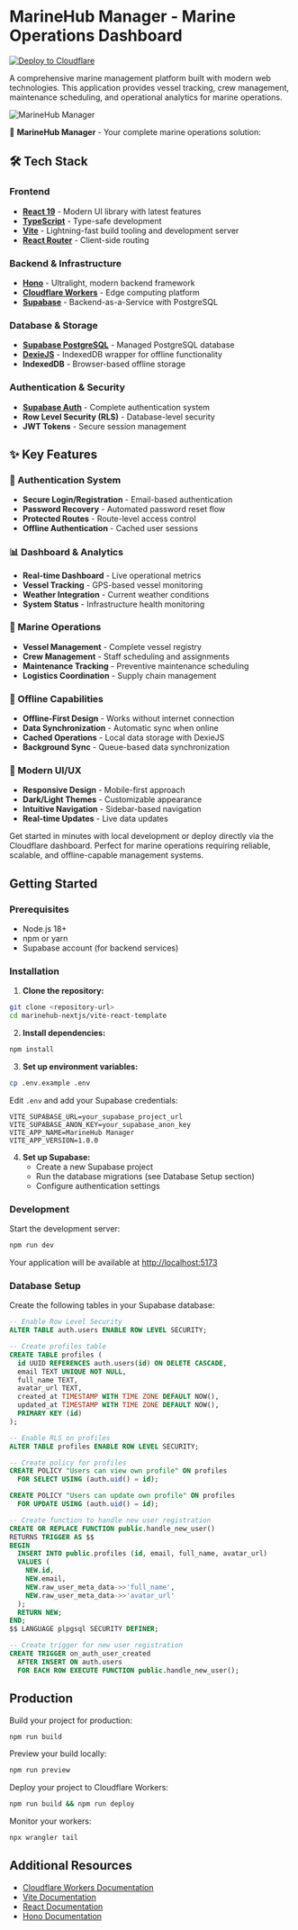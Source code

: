 # MarineHub Manager - Marine Operations Dashboard

[![Deploy to Cloudflare](https://deploy.workers.cloudflare.com/button)](https://deploy.workers.cloudflare.com/?url=https://github.com/cloudflare/templates/tree/main/vite-react-template)

A comprehensive marine management platform built with modern web technologies. This application provides vessel tracking, crew management, maintenance scheduling, and operational analytics for marine operations.

![MarineHub Manager](https://imagedelivery.net/wSMYJvS3Xw-n339CbDyDIA/fc7b4b62-442b-4769-641b-ad4422d74300/public)

<!-- dash-content-start -->

🌊 **MarineHub Manager** - Your complete marine operations solution:

## 🛠️ Tech Stack

### Frontend
- [**React 19**](https://react.dev/) - Modern UI library with latest features
- [**TypeScript**](https://www.typescriptlang.org/) - Type-safe development
- [**Vite**](https://vite.dev/) - Lightning-fast build tooling and development server
- [**React Router**](https://reactrouter.com/) - Client-side routing

### Backend & Infrastructure
- [**Hono**](https://hono.dev/) - Ultralight, modern backend framework
- [**Cloudflare Workers**](https://developers.cloudflare.com/workers/) - Edge computing platform
- [**Supabase**](https://supabase.com/) - Backend-as-a-Service with PostgreSQL

### Database & Storage
- [**Supabase PostgreSQL**](https://supabase.com/database) - Managed PostgreSQL database
- [**DexieJS**](https://dexie.org/) - IndexedDB wrapper for offline functionality
- **IndexedDB** - Browser-based offline storage

### Authentication & Security
- [**Supabase Auth**](https://supabase.com/auth) - Complete authentication system
- **Row Level Security (RLS)** - Database-level security
- **JWT Tokens** - Secure session management

## ✨ Key Features

### 🔐 Authentication System
- **Secure Login/Registration** - Email-based authentication
- **Password Recovery** - Automated password reset flow
- **Protected Routes** - Route-level access control
- **Offline Authentication** - Cached user sessions

### 📊 Dashboard & Analytics
- **Real-time Dashboard** - Live operational metrics
- **Vessel Tracking** - GPS-based vessel monitoring
- **Weather Integration** - Current weather conditions
- **System Status** - Infrastructure health monitoring

### 🚢 Marine Operations
- **Vessel Management** - Complete vessel registry
- **Crew Management** - Staff scheduling and assignments
- **Maintenance Tracking** - Preventive maintenance scheduling
- **Logistics Coordination** - Supply chain management

### 💾 Offline Capabilities
- **Offline-First Design** - Works without internet connection
- **Data Synchronization** - Automatic sync when online
- **Cached Operations** - Local data storage with DexieJS
- **Background Sync** - Queue-based data synchronization

### 🎨 Modern UI/UX
- **Responsive Design** - Mobile-first approach
- **Dark/Light Themes** - Customizable appearance
- **Intuitive Navigation** - Sidebar-based navigation
- **Real-time Updates** - Live data updates

Get started in minutes with local development or deploy directly via the Cloudflare dashboard. Perfect for marine operations requiring reliable, scalable, and offline-capable management systems.

<!-- dash-content-end -->

## Getting Started

### Prerequisites
- Node.js 18+ 
- npm or yarn
- Supabase account (for backend services)

### Installation

1. **Clone the repository:**
```bash
git clone <repository-url>
cd marinehub-nextjs/vite-react-template
```

2. **Install dependencies:**
```bash
npm install
```

3. **Set up environment variables:**
```bash
cp .env.example .env
```

Edit `.env` and add your Supabase credentials:
```env
VITE_SUPABASE_URL=your_supabase_project_url
VITE_SUPABASE_ANON_KEY=your_supabase_anon_key
VITE_APP_NAME=MarineHub Manager
VITE_APP_VERSION=1.0.0
```

4. **Set up Supabase:**
   - Create a new Supabase project
   - Run the database migrations (see Database Setup section)
   - Configure authentication settings

### Development

Start the development server:

```bash
npm run dev
```

Your application will be available at [http://localhost:5173](http://localhost:5173)

### Database Setup

Create the following tables in your Supabase database:

```sql
-- Enable Row Level Security
ALTER TABLE auth.users ENABLE ROW LEVEL SECURITY;

-- Create profiles table
CREATE TABLE profiles (
  id UUID REFERENCES auth.users(id) ON DELETE CASCADE,
  email TEXT UNIQUE NOT NULL,
  full_name TEXT,
  avatar_url TEXT,
  created_at TIMESTAMP WITH TIME ZONE DEFAULT NOW(),
  updated_at TIMESTAMP WITH TIME ZONE DEFAULT NOW(),
  PRIMARY KEY (id)
);

-- Enable RLS on profiles
ALTER TABLE profiles ENABLE ROW LEVEL SECURITY;

-- Create policy for profiles
CREATE POLICY "Users can view own profile" ON profiles
  FOR SELECT USING (auth.uid() = id);

CREATE POLICY "Users can update own profile" ON profiles
  FOR UPDATE USING (auth.uid() = id);

-- Create function to handle new user registration
CREATE OR REPLACE FUNCTION public.handle_new_user()
RETURNS TRIGGER AS $$
BEGIN
  INSERT INTO public.profiles (id, email, full_name, avatar_url)
  VALUES (
    NEW.id,
    NEW.email,
    NEW.raw_user_meta_data->>'full_name',
    NEW.raw_user_meta_data->>'avatar_url'
  );
  RETURN NEW;
END;
$$ LANGUAGE plpgsql SECURITY DEFINER;

-- Create trigger for new user registration
CREATE TRIGGER on_auth_user_created
  AFTER INSERT ON auth.users
  FOR EACH ROW EXECUTE FUNCTION public.handle_new_user();
```

## Production

Build your project for production:

```bash
npm run build
```

Preview your build locally:

```bash
npm run preview
```

Deploy your project to Cloudflare Workers:

```bash
npm run build && npm run deploy
```

Monitor your workers:

```bash
npx wrangler tail
```

## Additional Resources

- [Cloudflare Workers Documentation](https://developers.cloudflare.com/workers/)
- [Vite Documentation](https://vitejs.dev/guide/)
- [React Documentation](https://reactjs.org/)
- [Hono Documentation](https://hono.dev/)
